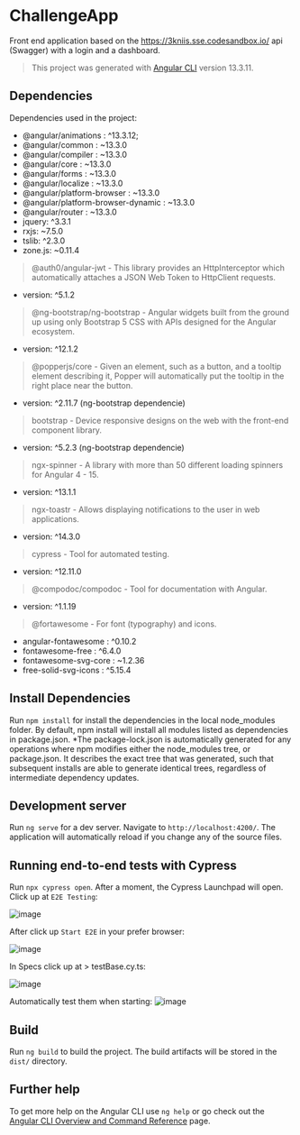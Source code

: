 # ChallengeApp
Front end application based on the https://3kniis.sse.codesandbox.io/ api (Swagger) with a login and a dashboard.
>This project was generated with [Angular CLI](https://github.com/angular/angular-cli) version 13.3.11.

## Dependencies

Dependencies used in the project:
- @angular/animations : ^13.3.12;
- @angular/common : ~13.3.0
- @angular/compiler : ~13.3.0
- @angular/core : ~13.3.0
- @angular/forms : ~13.3.0
- @angular/localize : ~13.3.0
- @angular/platform-browser : ~13.3.0
- @angular/platform-browser-dynamic : ~13.3.0
- @angular/router : ~13.3.0
- jquery: ^3.3.1
- rxjs: ~7.5.0
- tslib: ^2.3.0
- zone.js: ~0.11.4

> @auth0/angular-jwt - This library provides an HttpInterceptor which automatically attaches a JSON Web Token to HttpClient requests.
- version: ^5.1.2 
> @ng-bootstrap/ng-bootstrap - Angular widgets built from the ground up using only Bootstrap 5 CSS with APIs designed for the Angular ecosystem.
- version: ^12.1.2 
> @popperjs/core - Given an element, such as a button, and a tooltip element describing it, Popper will automatically put the tooltip in the right place near the button.
- version: ^2.11.7 (ng-bootstrap dependencie)
> bootstrap - Device responsive designs on the web with the front-end component library.
- version: ^5.2.3 (ng-bootstrap dependencie)
> ngx-spinner - A library with more than 50 different loading spinners for Angular 4 - 15.
- version: ^13.1.1
> ngx-toastr - Allows displaying notifications to the user in web applications.
- version: ^14.3.0
> cypress - Tool for automated testing.
- version: ^12.11.0
> @compodoc/compodoc - Tool for documentation with Angular.
- version: ^1.1.19
> @fortawesome - For font (typography) and icons.
- angular-fontawesome : ^0.10.2
- fontawesome-free : ^6.4.0
- fontawesome-svg-core : ~1.2.36
- free-solid-svg-icons : ^5.15.4

## Install Dependencies

Run `npm install` for install the dependencies in the local node_modules folder. By default, npm install will install all modules listed as dependencies in package.json. 
*The package-lock.json is automatically generated for any operations where npm modifies either the node_modules tree, or package.json. It describes the exact tree that was generated, such that subsequent installs are able to generate identical trees, regardless of intermediate dependency updates.

## Development server

Run `ng serve` for a dev server. Navigate to `http://localhost:4200/`. The application will automatically reload if you change any of the source files.

## Running end-to-end tests with Cypress
Run `npx cypress open`. After a moment, the Cypress Launchpad will open.
Click up at `E2E Testing`:

![image](https://user-images.githubusercontent.com/17026031/235386885-e25f1b68-43bf-42de-837f-73ea2d8334e5.png)

After click up `Start E2E` in your prefer browser:

![image](https://user-images.githubusercontent.com/17026031/235386654-890ffc77-2757-4caf-a874-4053d197cf89.png)

In Specs click up at > testBase.cy.ts:

![image](https://user-images.githubusercontent.com/17026031/235386686-e7bab12c-4255-433e-b109-8f71980155c3.png)

Automatically test them when starting:
![image](https://user-images.githubusercontent.com/17026031/235386844-8876ef56-d1e3-49bf-929c-ece813e4b420.png)

## Build

Run `ng build` to build the project. The build artifacts will be stored in the `dist/` directory.

## Further help

To get more help on the Angular CLI use `ng help` or go check out the [Angular CLI Overview and Command Reference](https://angular.io/cli) page.


